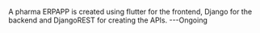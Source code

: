 A pharma ERPAPP is created using flutter for the frontend, Django for the backend and DjangoREST for creating the APIs. 
---Ongoing
